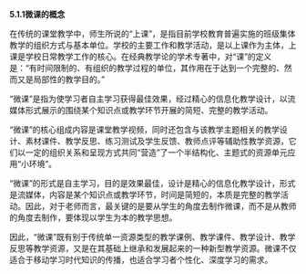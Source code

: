 **5.1.1微课的概念**

在传统的课堂教学中，师生所说的“上课”，是指目前学校教育普遍实施的班级集体教学的组织方式与基本单位。学校的主要工作和教学活动，是以上课作为主体，上课是学校日常教学工作的核心。在经典教学论的学术专著中，对“课”的定义是：“有时间限制的、有组织的教学过程的单位，其作用在于达到一个完整的、然而又是局部性的教学目的。”

“微课”是指为使学习者自主学习获得最佳效果，经过精心的信息化教学设计，以流媒体形式展示的围绕某个知识点或教学环节开展的简短、完整的教学活动。

“微课”的核心组成内容是课堂教学视频，同时还包含与该教学主题相关的教学设计、素材课件、教学反思、练习测试及学生反馈、教师点评等辅助性教学资源，它们以一定的组织关系和呈现方式共同“营造”了一个半结构化、主题式的资源单元应用“小环境”。

“微课”的形式是自主学习，目的是效果最佳，设计是精心的信息化教学设计，形式是流媒体，内容是某个知识点或教学环节，时间是简短的，本质是完整的教学活动。因此，对于老师而言，最关键的是要从学生的角度去制作微课，而不是从教师的角度去制作，要体现以学生为本的教学思想。

因此，“微课”既有别于传统单一资源类型的教学课例、教学课件、教学设计、教学反思等教学资源，又是在其基础上继承和发展起来的一种新型教学资源。微课不仅适合于移动学习时代知识的传播，也适合学习者个性化、深度学习的需求。

